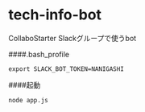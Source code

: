 # tech-info-bot
CollaboStarter Slackグループで使うbot

####.bash_profile
```
export SLACK_BOT_TOKEN=NANIGASHI
```
####起動
```
node app.js
```
